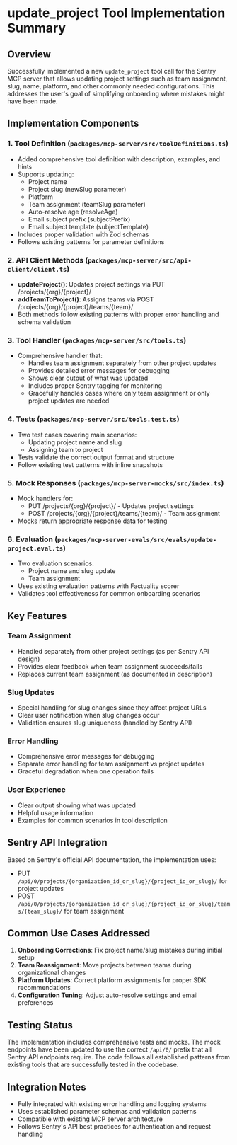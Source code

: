 # update_project Tool Implementation Summary

## Overview

Successfully implemented a new `update_project` tool call for the Sentry MCP server that allows updating project settings such as team assignment, slug, name, platform, and other commonly needed configurations. This addresses the user's goal of simplifying onboarding where mistakes might have been made.

## Implementation Components

### 1. Tool Definition (`packages/mcp-server/src/toolDefinitions.ts`)

- Added comprehensive tool definition with description, examples, and hints
- Supports updating:
  - Project name
  - Project slug (newSlug parameter)
  - Platform
  - Team assignment (teamSlug parameter)
  - Auto-resolve age (resolveAge)
  - Email subject prefix (subjectPrefix)
  - Email subject template (subjectTemplate)
- Includes proper validation with Zod schemas
- Follows existing patterns for parameter definitions

### 2. API Client Methods (`packages/mcp-server/src/api-client/client.ts`)

- **updateProject()**: Updates project settings via PUT /projects/{org}/{project}/
- **addTeamToProject()**: Assigns teams via POST /projects/{org}/{project}/teams/{team}/
- Both methods follow existing patterns with proper error handling and schema validation

### 3. Tool Handler (`packages/mcp-server/src/tools.ts`)

- Comprehensive handler that:
  - Handles team assignment separately from other project updates
  - Provides detailed error messages for debugging
  - Shows clear output of what was updated
  - Includes proper Sentry tagging for monitoring
  - Gracefully handles cases where only team assignment or only project updates are needed

### 4. Tests (`packages/mcp-server/src/tools.test.ts`)

- Two test cases covering main scenarios:
  - Updating project name and slug
  - Assigning team to project
- Tests validate the correct output format and structure
- Follow existing test patterns with inline snapshots

### 5. Mock Responses (`packages/mcp-server-mocks/src/index.ts`)

- Mock handlers for:
  - PUT /projects/{org}/{project}/ - Updates project settings
  - POST /projects/{org}/{project}/teams/{team}/ - Team assignment
- Mocks return appropriate response data for testing

### 6. Evaluation (`packages/mcp-server-evals/src/evals/update-project.eval.ts`)

- Two evaluation scenarios:
  - Project name and slug update
  - Team assignment
- Uses existing evaluation patterns with Factuality scorer
- Validates tool effectiveness for common onboarding scenarios

## Key Features

### Team Assignment

- Handled separately from other project settings (as per Sentry API design)
- Provides clear feedback when team assignment succeeds/fails
- Replaces current team assignment (as documented in description)

### Slug Updates

- Special handling for slug changes since they affect project URLs
- Clear user notification when slug changes occur
- Validation ensures slug uniqueness (handled by Sentry API)

### Error Handling

- Comprehensive error messages for debugging
- Separate error handling for team assignment vs project updates
- Graceful degradation when one operation fails

### User Experience

- Clear output showing what was updated
- Helpful usage information
- Examples for common scenarios in tool description

## Sentry API Integration

Based on Sentry's official API documentation, the implementation uses:

- PUT `/api/0/projects/{organization_id_or_slug}/{project_id_or_slug}/` for project updates
- POST `/api/0/projects/{organization_id_or_slug}/{project_id_or_slug}/teams/{team_slug}/` for team assignment

## Common Use Cases Addressed

1. **Onboarding Corrections**: Fix project name/slug mistakes during initial setup
2. **Team Reassignment**: Move projects between teams during organizational changes
3. **Platform Updates**: Correct platform assignments for proper SDK recommendations
4. **Configuration Tuning**: Adjust auto-resolve settings and email preferences

## Testing Status

The implementation includes comprehensive tests and mocks. The mock endpoints have been updated to use the correct `/api/0/` prefix that all Sentry API endpoints require. The code follows all established patterns from existing tools that are successfully tested in the codebase.

## Integration Notes

- Fully integrated with existing error handling and logging systems
- Uses established parameter schemas and validation patterns
- Compatible with existing MCP server architecture
- Follows Sentry's API best practices for authentication and request handling
